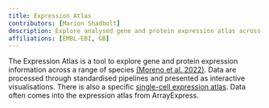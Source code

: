 ```yaml
---
title: Expression Atlas
contributors: [Marion Shadbolt]
description: Explore analysed gene and protein expression atlas across many species.
affiliations: [EMBL-EBI, GB]
---
```


The Expression Atlas is a tool to explore gene and protein expression information across a range of species [(Moreno et al. 2022)](https://www.zotero.org/google-docs/?DOCYdy). Data are processed through standardised pipelines and presented as interactive visualisations. There is also a specific [single-cell expression atlas](https://www.ebi.ac.uk/gxa/sc/home). Data often comes into the expression atlas from ArrayExpress.

